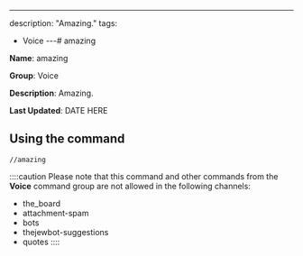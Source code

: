 ---
description: "Amazing."
tags:
  - Voice
---# amazing

**Name**: amazing

**Group**: Voice

**Description**: Amazing.

**Last Updated**: DATE HERE

## Using the command

    //amazing

::::caution Please note that this command and other commands from the **Voice** command group are not allowed in the following channels:
- the_board
- attachment-spam
- bots
- thejewbot-suggestions
- quotes
::::